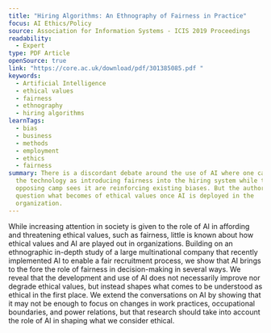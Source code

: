 ```yaml
---
title: "Hiring Algorithms: An Ethnography of Fairness in Practice"
focus: AI Ethics/Policy
source: Association for Information Systems - ICIS 2019 Proceedings
readability:
  - Expert
type: PDF Article
openSource: true
link: "https://core.ac.uk/download/pdf/301385085.pdf "
keywords:
  - Artificial Intelligence
  - ethical values
  - fairness
  - ethnography
  - hiring algorithms
learnTags:
  - bias
  - business
  - methods
  - employment
  - ethics
  - fairness
summary: There is a discordant debate around the use of AI where one camp sees
  the technology as introducing fairness into the hiring system while the
  opposing camp sees it are reinforcing existing biases. But the authors
  question what becomes of ethical values once AI is deployed in the
  organization.
---
```

While increasing attention in society is given to the role of AI in affording and threatening ethical values, such as fairness, little is known about how ethical values and AI are played out in organizations. Building on an ethnographic in-depth study of a large multinational company that recently implemented AI to enable a fair recruitment process, we show that AI brings to the fore the role of fairness in decision-making in several ways. We reveal that the development and use of AI does not necessarily improve nor degrade ethical values, but instead shapes what comes to be understood as ethical in the first place. We extend the conversations on AI by showing that it may not be enough to focus on changes in work practices, occupational boundaries, and power relations, but that research should take into account the role of AI in shaping what we consider ethical.